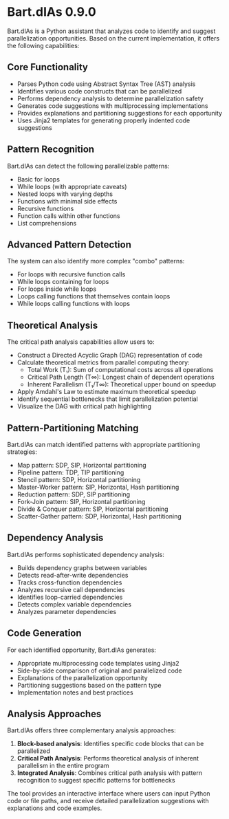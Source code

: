 # Bart.dIAs 0.9.0

Bart.dIAs is a Python assistant that analyzes code to identify and suggest parallelization opportunities. Based on the current implementation, it offers the following capabilities:

## Core Functionality

- Parses Python code using Abstract Syntax Tree (AST) analysis
- Identifies various code constructs that can be parallelized
- Performs dependency analysis to determine parallelization safety
- Generates code suggestions with multiprocessing implementations
- Provides explanations and partitioning suggestions for each opportunity
- Uses Jinja2 templates for generating properly indented code suggestions


## Pattern Recognition

Bart.dIAs can detect the following parallelizable patterns:

- Basic for loops
- While loops (with appropriate caveats)
- Nested loops with varying depths
- Functions with minimal side effects
- Recursive functions
- Function calls within other functions
- List comprehensions


## Advanced Pattern Detection

The system can also identify more complex "combo" patterns:

- For loops with recursive function calls
- While loops containing for loops
- For loops inside while loops
- Loops calling functions that themselves contain loops
- While loops calling functions with loops


## Theoretical Analysis

The critical path analysis capabilities allow users to:

- Construct a Directed Acyclic Graph (DAG) representation of code
- Calculate theoretical metrics from parallel computing theory:
    - Total Work (T₁): Sum of computational costs across all operations
    - Critical Path Length (T∞): Longest chain of dependent operations
    - Inherent Parallelism (T₁/T∞): Theoretical upper bound on speedup
- Apply Amdahl's Law to estimate maximum theoretical speedup
- Identify sequential bottlenecks that limit parallelization potential
- Visualize the DAG with critical path highlighting


## Pattern-Partitioning Matching

Bart.dIAs can match identified patterns with appropriate partitioning strategies:

- Map pattern: SDP, SIP, Horizontal partitioning
- Pipeline pattern: TDP, TIP partitioning
- Stencil pattern: SDP, Horizontal partitioning
- Master-Worker pattern: SIP, Horizontal, Hash partitioning
- Reduction pattern: SDP, SIP partitioning
- Fork-Join pattern: SIP, Horizontal partitioning
- Divide \& Conquer pattern: SIP, Horizontal partitioning
- Scatter-Gather pattern: SDP, Horizontal, Hash partitioning


## Dependency Analysis

Bart.dIAs performs sophisticated dependency analysis:

- Builds dependency graphs between variables
- Detects read-after-write dependencies
- Tracks cross-function dependencies
- Analyzes recursive call dependencies
- Identifies loop-carried dependencies
- Detects complex variable dependencies
- Analyzes parameter dependencies


## Code Generation

For each identified opportunity, Bart.dIAs generates:

- Appropriate multiprocessing code templates using Jinja2
- Side-by-side comparison of original and parallelized code
- Explanations of the parallelization opportunity
- Partitioning suggestions based on the pattern type
- Implementation notes and best practices


## Analysis Approaches

Bart.dIAs offers three complementary analysis approaches:

1. **Block-based analysis**: Identifies specific code blocks that can be parallelized
2. **Critical Path Analysis**: Performs theoretical analysis of inherent parallelism in the entire program
3. **Integrated Analysis**: Combines critical path analysis with pattern recognition to suggest specific patterns for bottlenecks

The tool provides an interactive interface where users can input Python code or file paths, and receive detailed parallelization suggestions with explanations and code examples.
